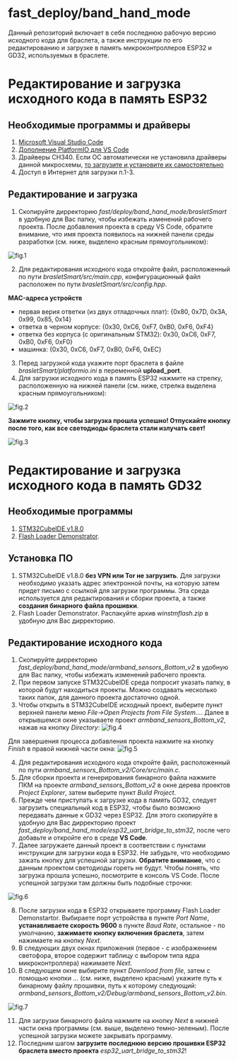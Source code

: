 # fast_deploy/band_hand_mode
Данный репозиторий включает в себя последнюю рабочую версию исходного кода для браслета, а также инструкции по его редактированию и загрузке в память микроконтроллеров ESP32 и GD32, используемых в браслете.

# Редактирование и загрузка исходного кода в память ESP32
## Необходимые программы и драйверы
1. [Microsoft Visual Studio Code](https://code.visualstudio.com/download)
2. [Дополнение PlatformIO для VS Code](https://r13-project.ru/2021/01/09/установка-platformio-в-visual-studio-code/)
3. Драйверы CH340. Если ОС автоматически не установила драйверы данной микросхемы, [то загрузите и установите их самостоятельно](https://voltiq.ru/ch340g-driver-windows-7-10/)
4. Доступ в Интернет для загрузки п.1-3.

## Редактирование и загрузка
1. Скопируйте дирректорию *fast/deploy/band_hand_mode/brasletSmart* в удобную для Вас папку, чтобы избежать изменений рабочего проекта. После добавления проекта в среду VS Code, обратите внимание, что имя проекта появилось на нижней панели среды разработки (см. ниже, выделено красным прямоугольником):

![fig.1](https://github.com/mioband/fast_deploy/blob/main/images/fig1.png?raw=true)

2. Для редактирования исходного кода откройте файл, расположенный по пути *brasletSmart/src/main.cpp*, конфигурационный файл расположен по пути *brasletSmart/src/config.hpp*.

**MAC-адреса устройств**
- первая верия ответки (из двух отладочных плат): {0x80, 0x7D, 0x3A, 0x99, 0x85, 0x14}
- ответка в черном корпусе: {0x30, 0xC6, 0xF7, 0xB0, 0xF6, 0xF4}
- ответка без корпуса (с оригинальным STM32): 0x30, 0xC6, 0xF7, 0xB0, 0xF6, 0xF0}
- машинка: {0x30, 0xC6, 0xF7, 0xB0, 0xF6, 0xEC}

3. Перед загрузкой кода укажите порт браслета в файле *brasletSmart/platformio.ini* в переменной **upload_port**.
4. Для загрузки исходного кода в память ESP32 нажмите на стрелку, расположенную на нижней панели (см. ниже, стрелка выделена красным прямоугольником):

![fig.2](https://github.com/mioband/fast_deploy/blob/main/images/fig2.png?raw=true)

**Зажмите кнопку, чтобы загрузка прошла успешно! Отпускайте кнопку после того, как все светодиоды браслета стали излучать свет!**

![fig.3](https://github.com/mioband/fast_deploy/blob/main/images/fig3.png?raw=true)

# Редактирование и загрузка исходного кода в память GD32
## Необходимые программы
1. [STM32CubeIDE v1.8.0](https://www.st.com/en/development-tools/stm32cubeide.html)
2. [Flash Loader Demonstrator](https://istarik.ru/file/winstmflash.zip).

## Установка ПО
1. STM32CubeIDE v1.8.0 **без VPN или Tor не загрузить**. Для загрузки необходимо указать адрес электронной почты, на которую затем придет письмо с ссылкой для загрузки программы. Эта среда используется для редактирования и сборки проекта, а также **создания бинарного файла прошивки**.
2. Flash Loader Demonstrator. Распакуйте архив *winstmflash.zip* в удобную для Вас дирректорию.

## Редактирование исходного кода
1. Скопируйте дирректорию *fast_deploy/band_hand_mode/armband_sensors_Bottom_v2* в удобную для Вас папку, чтобы избежать изменений рабочего проекта.
2. При первом запуске STM32CubeIDE среда попросит указать папку, в которой будут находиться проекты. Можно создавать несколько таких папок, для данного проекта достаточно одной.
3. Чтобы открыть в STM32CubeIDE исходный проект, выберите пункт верхней панели меню *File->Open Projects from File System...*. Далее в открывшемся окне указываете проект *armband_sensors_Bottom_v2*, нажав на кнопку *Directory*:
![fig.4](https://github.com/mioband/fast_deploy/blob/main/images/fig4.png?raw=true)

Для завершения процесса добавления проекта нажмите на кнопку *Finish* в правой нижней части окна:
![fig.5](https://github.com/mioband/fast_deploy/blob/main/images/fig5.png?raw=true)

4. Для редактирования исходного кода откройте файл, расположенный по пути *armband_sensors_Bottom_v2/Core/src/main.c*.
5. Для сборки проекта и генерирования бинарного файла нажмите ПКМ на проекте *armband_sensors_Bottom_v2* в окне дерева проектов *Project Explorer*, затем выберите пункт *Build Project*.
6. Прежде чем приступать к загрузке кода в память GD32, следует загрузить специальный код в ESP32, чтобы было возможно передавать данные к GD32 через ESP32. Для этого скопируйте в удобную для Вас дирректорию проект *fast_deploy/band_hand_mode/esp32_uart_bridge_to_stm32*, после чего добавьте и откройте его в среде **VS Code**.
7. Далее загружаете данный проект в соответствии с пунктами инструкции для загрузки кода в ESP32. Не забудьте, что необходимо зажать кнопку для успешной загрузки. **Обратите внимание**, что с данным проектом светодиоды гореть не будут. Чтобы понять, что загрузка прошла успешно, посмотрите в консоль VS Code. После успешной загрузки там должны быть подобные строчки:

![fig.6](https://github.com/mioband/fast_deploy/blob/main/images/fig6.png?raw=true)

8. После загрузки кода в ESP32 открываете программу Flash Loader Demonstartor. Выбираете порт устройства в пункте *Port Name*, **устанавливаете скорость 9600** в пункте *Baud Rate*, остальное - по умолчанию, **зажимаете кнопку включения браслета**, затем нажимаете на кнопку *Next*.
9. В следующих двух окнах приложения (первое - с изображением светофора, второе содержит таблицу с выбором типа ядра микроконтроллера) нажимаете *Next.*
10. В следующем окне выбирите пункт *Download from file*, затем с помощью кнопки *...* (см. ниже, выделено красным) укажите путь к бинарному файлу прошивки, путь к которому следующий: *armband_sensors_Bottom_v2/Debug/armband_sensors_Bottom_v2.bin*.

![fig.7](https://github.com/mioband/fast_deploy/blob/main/images/fig7.png?raw=true)

11. Для загрузки бинарного файла нажмите на кнопку *Next* в нижней части окна программы (см. выше, выделено темно-зеленым). После успешной загрузки можете закрывать программу.
12. Последним шагом **загрузите последнюю версию прошивки ESP32 браслета вместо проекта** *esp32_uart_bridge_to_stm32*!
